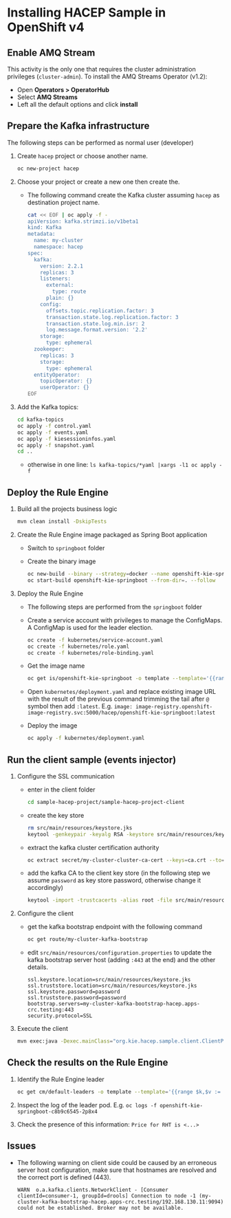 Installing HACEP Sample in OpenShift v4
==========================================

Enable AMQ Stream
------------------------------------------

This activity is the only one that requires the cluster administration privileges (`cluster-admin`).
To install the AMQ Streams Operator (v1.2):

- Open **Operators > OperatorHub**
- Select **AMQ Streams**
- Left all the default options and click **install** 

Prepare the Kafka infrastructure
------------------------------------------

The following steps can be performed as normal user (developer)

1. Create `hacep` project or choose another name.

    ```sh
    oc new-project hacep
    ```

2. Choose your project or create a new one then create the.

    - The following command create the Kafka cluster assuming `hacep` as destination project name. 

      ```sh
      cat << EOF | oc apply -f -
      apiVersion: kafka.strimzi.io/v1beta1
      kind: Kafka
      metadata:
        name: my-cluster
        namespace: hacep
      spec:
        kafka:
          version: 2.2.1
          replicas: 3
          listeners:
            external:
              type: route
            plain: {}
          config:
            offsets.topic.replication.factor: 3
            transaction.state.log.replication.factor: 3
            transaction.state.log.min.isr: 2
            log.message.format.version: '2.2'
          storage:
            type: ephemeral
        zookeeper:
          replicas: 3
          storage:
            type: ephemeral
        entityOperator:
          topicOperator: {}
          userOperator: {}
      EOF
      ```

3. Add the Kafka topics:

    ```sh
    cd kafka-topics
    oc apply -f control.yaml 
    oc apply -f events.yaml 
    oc apply -f kiesessioninfos.yaml 
    oc apply -f snapshot.yaml
    cd ..
    ```

    - otherwise in one line: `ls kafka-topics/*yaml |xargs -l1 oc apply -f `


Deploy the Rule Engine
------------------------------------------

1. Build all the projects business logic

    ```sh
    mvn clean install -DskipTests
    ```

2. Create the Rule Engine image packaged as Spring Boot application

    - Switch to `springboot` folder
    - Create the binary image

      ```sh
      oc new-build --binary --strategy=docker --name openshift-kie-springboot
      oc start-build openshift-kie-springboot --from-dir=. --follow
      ```

3. Deploy the Rule Engine

    - The following steps are performed from the `springboot` folder
    - Create a service account with privileges to manage the ConfigMaps. A ConfigMap is used for the leader election.

      ```sh
      oc create -f kubernetes/service-account.yaml
      oc create -f kubernetes/role.yaml
      oc create -f kubernetes/role-binding.yaml
      ```
    
    - Get the image name

      ```sh
      oc get is/openshift-kie-springboot -o template --template='{{range .status.tags}}{{range .items}}{{.dockerImageReference}}{{end}}{{end}}'
      ```

    - Open `kubernetes/deployment.yaml` and replace existing image URL with the result of the previous command trimming the tail after `@` symbol then add `:latest`. 
      E.g. `image: image-registry.openshift-image-registry.svc:5000/hacep/openshift-kie-springboot:latest`

    - Deploy the image

      ```sh
      oc apply -f kubernetes/deployment.yaml
      ```

Run the client sample (events injector)
------------------------------------------

1. Configure the SSL communication

    - enter in the client folder

      ```sh
      cd sample-hacep-project/sample-hacep-project-client
      ```

    - create the key store
    
      ```sh
      rm src/main/resources/keystore.jks
      keytool -genkeypair -keyalg RSA -keystore src/main/resources/keystore.jks
      ```

    - extract the kafka cluster certification authority 

      ```sh
      oc extract secret/my-cluster-cluster-ca-cert --keys=ca.crt --to=- > src/main/resources/ca.crt
      ```

    - add the kafka CA to the client key store (in the following step we assume `password` as key store password, otherwise change it accordingly)

      ```sh
      keytool -import -trustcacerts -alias root -file src/main/resources/ca.crt -keystore src/main/resources/keystore.jks -storepass password -noprompt
      ```

2. Configure the client

    - get the kafka bootstrap endpoint with the following command

      ```sh
      oc get route/my-cluster-kafka-bootstrap
      ```

    - edit `src/main/resources/configuration.properties` to update the kafka bootstrap server host (adding `:443` at the end) and the other details.

      ```
      ssl.keystore.location=src/main/resources/keystore.jks
      ssl.truststore.location=src/main/resources/keystore.jks
      ssl.keystore.password=password
      ssl.truststore.password=password
      bootstrap.servers=my-cluster-kafka-bootstrap-hacep.apps-crc.testing:443
      security.protocol=SSL
      ```

3. Execute the client

    ```sh
    mvn exec:java -Dexec.mainClass="org.kie.hacep.sample.client.ClientProducerDemo"
    ```

Check the results on the Rule Engine
------------------------------------------

1. Identify the Rule Engine leader 

    ```sh
    oc get cm/default-leaders -o template --template='{{range $k,$v := .data}}{{if eq $k "leader.pod.null"}}{{printf "%s\n" $v}}{{end}}{{end}}'
    ```

2. Inspect the log of the leader pod. E.g. `oc logs -f openshift-kie-springboot-c8b9c6545-2p8x4`

3. Check the presence of this information: `Price for RHT is <...> `



Issues
------------------------------------------

- The following warning on client side could be caused by an erroneous server host configuration, make sure that hostnames are resolved and the correct port is defined (443).

  ```
  WARN  o.a.kafka.clients.NetworkClient - [Consumer clientId=consumer-1, groupId=drools] Connection to node -1 (my-cluster-kafka-bootstrap-hacep.apps-crc.testing/192.168.130.11:9094) could not be established. Broker may not be available.
  ```

